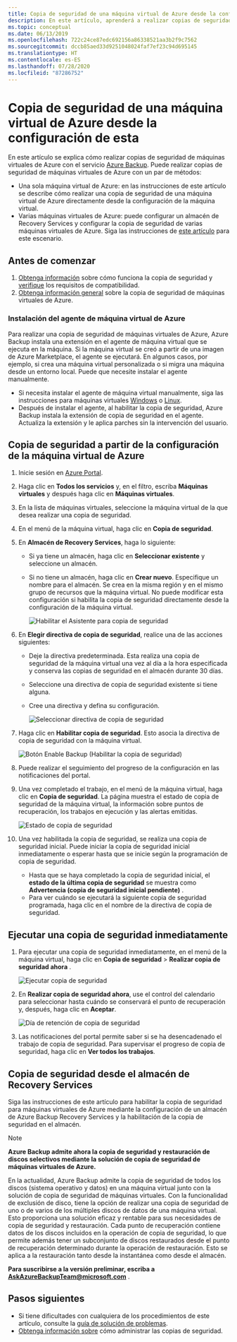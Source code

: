 ```yaml
---
title: Copia de seguridad de una máquina virtual de Azure desde la configuración de esta
description: En este artículo, aprenderá a realizar copias de seguridad de una sola máquina virtual o de varias máquinas virtuales de Azure con el servicio Azure Backup.
ms.topic: conceptual
ms.date: 06/13/2019
ms.openlocfilehash: 722c24ce87edc692156a86338521aa3b2f9c7562
ms.sourcegitcommit: dccb85aed33d9251048024faf7ef23c94d695145
ms.translationtype: HT
ms.contentlocale: es-ES
ms.lasthandoff: 07/28/2020
ms.locfileid: "87286752"
---
```

# <a name="back-up-an-azure-vm-from-the-vm-settings"></a>Copia de seguridad de una máquina virtual de Azure desde la configuración de esta

En este artículo se explica cómo realizar copias de seguridad de máquinas virtuales de Azure con el servicio [Azure Backup](backup-overview.md). Puede realizar copias de seguridad de máquinas virtuales de Azure con un par de métodos:

- Una sola máquina virtual de Azure: en las instrucciones de este artículo se describe cómo realizar una copia de seguridad de una máquina virtual de Azure directamente desde la configuración de la máquina virtual.
- Varias máquinas virtuales de Azure: puede configurar un almacén de Recovery Services y configurar la copia de seguridad de varias máquinas virtuales de Azure. Siga las instrucciones de [este artículo](backup-azure-arm-vms-prepare.md) para este escenario.

## <a name="before-you-start"></a>Antes de comenzar

1. [Obtenga información](backup-architecture.md#how-does-azure-backup-work) sobre cómo funciona la copia de seguridad y [verifique](backup-support-matrix.md#azure-vm-backup-support) los requisitos de compatibilidad.
2. [Obtenga información general](backup-azure-vms-introduction.md) sobre la copia de seguridad de máquinas virtuales de Azure.

### <a name="azure-vm-agent-installation"></a>Instalación del agente de máquina virtual de Azure

Para realizar una copia de seguridad de máquinas virtuales de Azure, Azure Backup instala una extensión en el agente de máquina virtual que se ejecuta en la máquina. Si la máquina virtual se creó a partir de una imagen de Azure Marketplace, el agente se ejecutará. En algunos casos, por ejemplo, si crea una máquina virtual personalizada o si migra una máquina desde un entorno local. Puede que necesite instalar el agente manualmente.

- Si necesita instalar el agente de máquina virtual manualmente, siga las instrucciones para máquinas virtuales [Windows](../virtual-machines/extensions/agent-windows.md) o [Linux](../virtual-machines/extensions/agent-linux.md).
- Después de instalar el agente, al habilitar la copia de seguridad, Azure Backup instala la extensión de copia de seguridad en el agente. Actualiza la extensión y le aplica parches sin la intervención del usuario.

## <a name="back-up-from-azure-vm-settings"></a>Copia de seguridad a partir de la configuración de la máquina virtual de Azure

1. Inicie sesión en [Azure Portal](https://portal.azure.com/).
2. Haga clic en **Todos los servicios** y, en el filtro, escriba **Máquinas virtuales** y después haga clic en **Máquinas virtuales**.
3. En la lista de máquinas virtuales, seleccione la máquina virtual de la que desea realizar una copia de seguridad.
4. En el menú de la máquina virtual, haga clic en **Copia de seguridad**.
5. En **Almacén de Recovery Services**, haga lo siguiente:
   - Si ya tiene un almacén, haga clic en **Seleccionar existente** y seleccione un almacén.
   - Si no tiene un almacén, haga clic en **Crear nuevo**. Especifique un nombre para el almacén. Se crea en la misma región y en el mismo grupo de recursos que la máquina virtual. No puede modificar esta configuración si habilita la copia de seguridad directamente desde la configuración de la máquina virtual.

        ![Habilitar el Asistente para copia de seguridad](./media/backup-azure-vms-first-look-arm/vm-menu-enable-backup-small.png)

6. En **Elegir directiva de copia de seguridad**, realice una de las acciones siguientes:

   - Deje la directiva predeterminada. Esta realiza una copia de seguridad de la máquina virtual una vez al día a la hora especificada y conserva las copias de seguridad en el almacén durante 30 días.
   - Seleccione una directiva de copia de seguridad existente si tiene alguna.
   - Cree una directiva y defina su configuración.  

       ![Seleccionar directiva de copia de seguridad](./media/backup-azure-vms-first-look-arm/set-backup-policy.png)

7. Haga clic en **Habilitar copia de seguridad**. Esto asocia la directiva de copia de seguridad con la máquina virtual.

    ![Botón Enable Backup (Habilitar la copia de seguridad)](./media/backup-azure-vms-first-look-arm/vm-management-menu-enable-backup-button.png)

8. Puede realizar el seguimiento del progreso de la configuración en las notificaciones del portal.
9. Una vez completado el trabajo, en el menú de la máquina virtual, haga clic en **Copia de seguridad**. La página muestra el estado de copia de seguridad de la máquina virtual, la información sobre puntos de recuperación, los trabajos en ejecución y las alertas emitidas.

   ![Estado de copia de seguridad](./media/backup-azure-vms-first-look-arm/backup-item-view-update.png)

10. Una vez habilitada la copia de seguridad, se realiza una copia de seguridad inicial. Puede iniciar la copia de seguridad inicial inmediatamente o esperar hasta que se inicie según la programación de copia de seguridad.
    - Hasta que se haya completado la copia de seguridad inicial, el **estado de la última copia de seguridad** se muestra como **Advertencia (copia de seguridad inicial pendiente)** .
    - Para ver cuándo se ejecutará la siguiente copia de seguridad programada, haga clic en el nombre de la directiva de copia de seguridad.

## <a name="run-a-backup-immediately"></a>Ejecutar una copia de seguridad inmediatamente

1. Para ejecutar una copia de seguridad inmediatamente, en el menú de la máquina virtual, haga clic en **Copia de seguridad** > **Realizar copia de seguridad ahora** .

    ![Ejecutar copia de seguridad](./media/backup-azure-vms-first-look-arm/backup-now-update.png)

2. En **Realizar copia de seguridad ahora**, use el control del calendario para seleccionar hasta cuándo se conservará el punto de recuperación y, después, haga clic en **Aceptar**.

    ![Día de retención de copia de seguridad](./media/backup-azure-vms-first-look-arm/backup-now-blade-calendar.png)

3. Las notificaciones del portal permite saber si se ha desencadenado el trabajo de copia de seguridad. Para supervisar el progreso de copia de seguridad, haga clic en **Ver todos los trabajos**.

## <a name="back-up-from-the-recovery-services-vault"></a>Copia de seguridad desde el almacén de Recovery Services

Siga las instrucciones de este artículo para habilitar la copia de seguridad para máquinas virtuales de Azure mediante la configuración de un almacén de Azure Backup Recovery Services y la habilitación de la copia de seguridad en el almacén.

>[!NOTE]
> **Azure Backup admite ahora la copia de seguridad y restauración de discos selectivos mediante la solución de copia de seguridad de máquinas virtuales de Azure.**
>
>En la actualidad, Azure Backup admite la copia de seguridad de todos los discos (sistema operativo y datos) en una máquina virtual junto con la solución de copia de seguridad de máquinas virtuales. Con la funcionalidad de exclusión de disco, tiene la opción de realizar una copia de seguridad de uno o de varios de los múltiples discos de datos de una máquina virtual. Esto proporciona una solución eficaz y rentable para sus necesidades de copia de seguridad y restauración. Cada punto de recuperación contiene datos de los discos incluidos en la operación de copia de seguridad, lo que permite además tener un subconjunto de discos restaurados desde el punto de recuperación determinado durante la operación de restauración. Esto se aplica a la restauración tanto desde la instantánea como desde el almacén.
>
>**Para suscribirse a la versión preliminar, escriba a AskAzureBackupTeam@microsoft.com** .

## <a name="next-steps"></a>Pasos siguientes

- Si tiene dificultades con cualquiera de los procedimientos de este artículo, consulte la [guía de solución de problemas](backup-azure-vms-troubleshoot.md).
- [Obtenga información sobre](backup-azure-manage-vms.md) cómo administrar las copias de seguridad.
